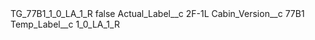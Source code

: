 <?xml version="1.0" encoding="UTF-8"?>
<CustomMetadata xmlns="http://soap.sforce.com/2006/04/metadata" xmlns:xsi="http://www.w3.org/2001/XMLSchema-instance" xmlns:xsd="http://www.w3.org/2001/XMLSchema">
    <label>TG_77B1_1_0_LA_1_R</label>
    <protected>false</protected>
    <values>
        <field>Actual_Label__c</field>
        <value xsi:type="xsd:string">2F-1L</value>
    </values>
    <values>
        <field>Cabin_Version__c</field>
        <value xsi:type="xsd:string">77B1</value>
    </values>
    <values>
        <field>Temp_Label__c</field>
        <value xsi:type="xsd:string">1_0_LA_1_R</value>
    </values>
</CustomMetadata>
